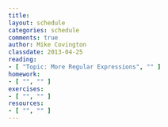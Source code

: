 ```yaml
---
title:
layout: schedule
categories: schedule
comments: true
author: Mike Covington
classdate: 2013-04-25
reading:
- [ "Topic: More Regular Expressions", "" ]
homework:
- [ "", "" ]
exercises:
- [ "", "" ]
resources:
- [ "", "" ]
---
```

